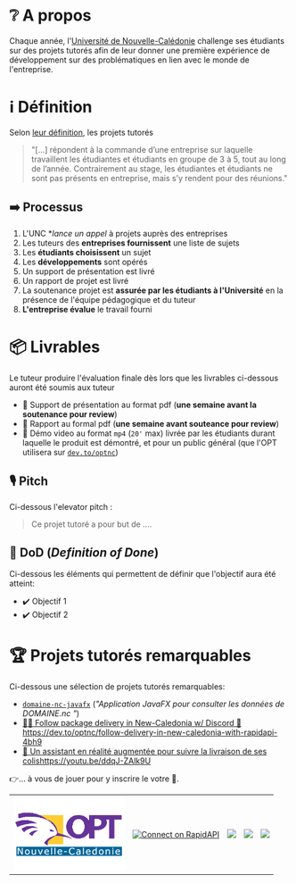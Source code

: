 # ❔ A propos

Chaque année, l'[Université de Nouvelle-Calédonie](https://unc.nc/) challenge ses étudiants
sur des projets tutorés afin de leur donner une première expérience de développement 
sur des problématiques en lien avec le monde de l'entreprise.

# ℹ️ Définition

Selon [leur définition](https://iut.unc.nc/espace-entreprises/projets-tutores/), les projets tutorés

> "[...] répondent à la commande d’une entreprise sur laquelle travaillent les étudiantes et étudiants en groupe de 3 à 5, tout au long de l’année. Contrairement au stage, les étudiantes et étudiants ne sont pas présents en entreprise, mais s’y rendent pour des réunions."

## ➡️  Processus

1. L'UNC **lance un appel* à projets auprès des entreprises
2. Les tuteurs des **entreprises fournissent** une liste de sujets
3. Les **étudiants choisissent** un sujet
4. Les **développements** sont opérés
5. Un support de présentation est livré
6. Un rapport de projet est livré
7. La soutenance projet est **assurée par les étudiants à l'Université** en la présence de l'équipe pédagogique et du tuteur
8. **L'entreprise évalue** le travail fourni

# 📦 Livrables

Le tuteur produire l'évaluation finale dès lors que les livrables ci-dessous auront été soumis aux tuteur

- 📰 Support de présentation au format pdf (**une semaine avant la soutenance pour review**)
- 📘 Rapport au formal pdf (**une semaine avant souteance pour review**)
- 🎦 Démo video au format `mp4` (`20'` max) livrée par les étudiants durant laquelle le produit est démontré, et pour un public général (que l'OPT utilisera sur [`dev.to/optnc`](https://dev.to/optnc))


## 🎙️ Pitch

Ci-dessous l'elevator pitch : 

> Ce projet tutoré a pour but de ....

## 🤝 DoD (_Definition of Done_)

Ci-dessous les éléments qui permettent de définir que l'objectif aura été atteint:

- ✔️ Objectif 1
- ✔️ Objectif 2


# 🏆 Projets tutorés remarquables

Ci-dessous une sélection de projets tutorés remarquables:

- [`domaine-nc-javafx`](https://github.com/adriens/domaine-nc-javafx) (_"Application JavaFX pour consulter les données de DOMAINE.nc "_)
- [🧑‍🎓 Follow package delivery in New-Caledonia w/ Discord 🤖](https://dev.to/optnc/follow-delivery-in-new-caledonia-with-rapidapi-4bh9)https://dev.to/optnc/follow-delivery-in-new-caledonia-with-rapidapi-4bh9
- [🤖 Un assistant en réalité augmentée pour suivre la livraison de ses colis](https://youtu.be/ddqJ-ZAlk9U)https://youtu.be/ddqJ-ZAlk9U

👉... à vous de jouer pour y inscrire le votre 💪.

<table>
  <tr>
    <td>
        <a href = "https://office.opt.nc/"><img src="https://raw.githubusercontent.com/opt-nc/.github/main/img/nc_opt.gif" width="200"/></a>
    </td>
    <td>
        <a href="https://rapidapi.com/organization/opt-nc" target="_blank">
            <img src="https://storage.googleapis.com/rapidapi-documentation/connect-on-rapidapi-dark.png" width="215" alt="Connect on RapidAPI">
        </a>
    </td>
    <td>
        <a href="https://hub.docker.com/u/optnc" target="_blank">
            <img src="https://www.docker.com/wp-content/uploads/2022/03/Moby-logo.png" width="100"/>
        </a>
    </td>
    <td>
        <a href="https://dev.to/optnc" target="_blank">
            <img src="https://d2fltix0v2e0sb.cloudfront.net/dev-black.png" width="150"/>
        </a>
    </td>
    <td>
        <a href="https://killercoda.com/opt-labs/" target="_blank">
            <img src="https://avatars.githubusercontent.com/u/88902003?s=200&v=4" width="150"/>
        </a>
    </td>
  </tr>
</table>

